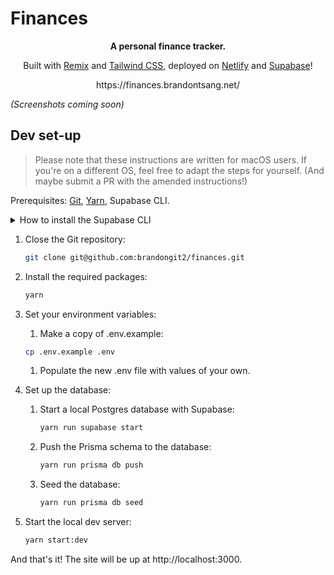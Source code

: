 # Finances

<p align="center"><b>A personal finance tracker.</b></p>
<p align="center">Built with <a href="https://remix.run/">Remix</a> and <a href="https://tailwindcss.com/">Tailwind CSS</a>, deployed on <a href="https://www.netlify.com/">Netlify</a> and <a href="https://supabase.com/">Supabase</a>!</p>
<p fontsize="10px" align="center">https://finances.brandontsang.net/</p>

_(Screenshots coming soon)_

## Dev set-up

> Please note that these instructions are written for macOS users. If you're on a different OS, feel free to adapt the steps for yourself. (And maybe submit a PR with the amended instructions!)

Prerequisites: [Git](https://git-scm.com/), [Yarn](https://yarnpkg.com/), Supabase CLI.

<details>
  <summary>How to install the Supabase CLI</summary>

  <p>Simple! just run the following command if you have [Brew](https://brew.sh/) installed:</p>

```bash
brew install supabase/tap/supabase
```

---

</details>

1. Close the Git repository:

   ```bash
   git clone git@github.com:brandongit2/finances.git
   ```

1. Install the required packages:

   ```bash
   yarn
   ```

1. Set your environment variables:

   1. Make a copy of .env.example:

   ```bash
   cp .env.example .env
   ```

   1. Populate the new .env file with values of your own.

1. Set up the database:

   1. Start a local Postgres database with Supabase:

      ```bash
      yarn run supabase start
      ```

   1. Push the Prisma schema to the database:

      ```bash
      yarn run prisma db push
      ```

   1. Seed the database:

      ```bash
      yarn run prisma db seed
      ```

1. Start the local dev server:

   ```bash
   yarn start:dev
   ```

And that's it! The site will be up at http://localhost:3000.
